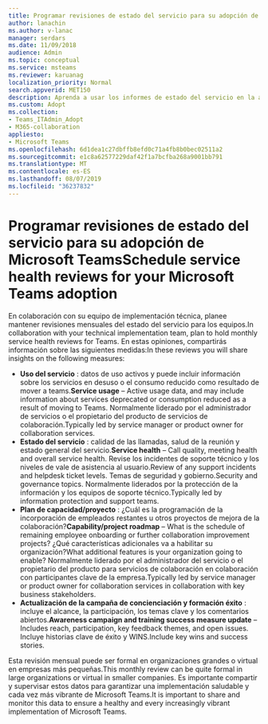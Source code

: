 ```yaml
---
title: Programar revisiones de estado del servicio para su adopción de Microsoft Teams
author: lanachin
ms.author: v-lanac
manager: serdars
ms.date: 11/09/2018
audience: Admin
ms.topic: conceptual
ms.service: msteams
ms.reviewer: karuanag
localization_priority: Normal
search.appverid: MET150
description: Aprenda a usar los informes de estado del servicio en la adopción de Teams.
ms.custom: Adopt
ms.collection:
- Teams_ITAdmin_Adopt
- M365-collaboration
appliesto:
- Microsoft Teams
ms.openlocfilehash: 6d1dea1c27dbffb8efd0c71a4fb8b0bec02511a2
ms.sourcegitcommit: e1c8a62577229daf42f1a7bcfba268a9001bb791
ms.translationtype: MT
ms.contentlocale: es-ES
ms.lasthandoff: 08/07/2019
ms.locfileid: "36237832"
---
```

# <a name="schedule-service-health-reviews-for-your-microsoft-teams-adoption"></a><span data-ttu-id="56f5e-103">Programar revisiones de estado del servicio para su adopción de Microsoft Teams</span><span class="sxs-lookup"><span data-stu-id="56f5e-103">Schedule service health reviews for your Microsoft Teams adoption</span></span>

<span data-ttu-id="56f5e-104">En colaboración con su equipo de implementación técnica, planee mantener revisiones mensuales del estado del servicio para los equipos.</span><span class="sxs-lookup"><span data-stu-id="56f5e-104">In collaboration with your technical implementation team, plan to hold monthly service health reviews for Teams.</span></span> <span data-ttu-id="56f5e-105">En estas opiniones, compartirás información sobre las siguientes medidas:</span><span class="sxs-lookup"><span data-stu-id="56f5e-105">In these reviews you will share insights on the following measures:</span></span>

- <span data-ttu-id="56f5e-106">**Uso del servicio** : datos de uso activos y puede incluir información sobre los servicios en desuso o el consumo reducido como resultado de mover a teams.</span><span class="sxs-lookup"><span data-stu-id="56f5e-106">**Service usage** – Active usage data, and may include information about services deprecated or consumption reduced as a result of moving to Teams.</span></span> <span data-ttu-id="56f5e-107">Normalmente liderado por el administrador de servicios o el propietario del producto de servicios de colaboración.</span><span class="sxs-lookup"><span data-stu-id="56f5e-107">Typically led by service manager or product owner for collaboration services.</span></span>
- <span data-ttu-id="56f5e-108">**Estado del servicio** : calidad de las llamadas, salud de la reunión y estado general del servicio.</span><span class="sxs-lookup"><span data-stu-id="56f5e-108">**Service health** – Call quality, meeting health and overall service health.</span></span> <span data-ttu-id="56f5e-109">Revise los incidentes de soporte técnico y los niveles de vale de asistencia al usuario.</span><span class="sxs-lookup"><span data-stu-id="56f5e-109">Review of any support incidents and helpdesk ticket levels.</span></span> <span data-ttu-id="56f5e-110">Temas de seguridad y gobierno.</span><span class="sxs-lookup"><span data-stu-id="56f5e-110">Security and governance topics.</span></span> <span data-ttu-id="56f5e-111">Normalmente liderados por la protección de la información y los equipos de soporte técnico.</span><span class="sxs-lookup"><span data-stu-id="56f5e-111">Typically led by information protection and support teams.</span></span> 
- <span data-ttu-id="56f5e-112">**Plan de capacidad/proyecto** : ¿Cuál es la programación de la incorporación de empleados restantes u otros proyectos de mejora de la colaboración?</span><span class="sxs-lookup"><span data-stu-id="56f5e-112">**Capability/project roadmap** – What is the schedule of remaining employee onboarding or further collaboration improvement projects?</span></span> <span data-ttu-id="56f5e-113">¿Qué características adicionales va a habilitar su organización?</span><span class="sxs-lookup"><span data-stu-id="56f5e-113">What additional features is your organization going to enable?</span></span> <span data-ttu-id="56f5e-114">Normalmente liderado por el administrador del servicio o el propietario del producto para servicios de colaboración en colaboración con participantes clave de la empresa.</span><span class="sxs-lookup"><span data-stu-id="56f5e-114">Typically led by service manager or product owner for collaboration services in collaboration with key business stakeholders.</span></span>
- <span data-ttu-id="56f5e-115">**Actualización de la campaña de concienciación y formación éxito** : incluye el alcance, la participación, los temas clave y los comentarios abiertos.</span><span class="sxs-lookup"><span data-stu-id="56f5e-115">**Awareness campaign and training success measure update** – Includes reach, participation, key feedback themes, and open issues.</span></span> <span data-ttu-id="56f5e-116">Incluye historias clave de éxito y WINS.</span><span class="sxs-lookup"><span data-stu-id="56f5e-116">Include key wins and success stories.</span></span> 

<span data-ttu-id="56f5e-117">Esta revisión mensual puede ser formal en organizaciones grandes o virtual en empresas más pequeñas.</span><span class="sxs-lookup"><span data-stu-id="56f5e-117">This monthly review can be quite formal in large organizations or virtual in smaller companies.</span></span> <span data-ttu-id="56f5e-118">Es importante compartir y supervisar estos datos para garantizar una implementación saludable y cada vez más vibrante de Microsoft Teams.</span><span class="sxs-lookup"><span data-stu-id="56f5e-118">It is important to share and monitor this data to ensure a healthy and every increasingly vibrant implementation of Microsoft Teams.</span></span> 
